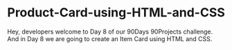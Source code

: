 # Product-Card-using-HTML-and-CSS
Hey, developers welcome to Day 8 of our 90Days 90Projects challenge. And in Day 8 we are going to create an Item Card using HTML and CSS.
